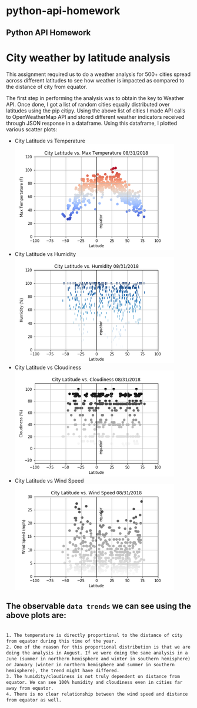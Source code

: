 # python-api-homework
## Python API Homework

# City weather by latitude analysis

This assignment required us to do a weather analysis for 500+ cities spread across different latitudes to see how weather is impacted as compared to the distance of city from equator.

The first step in performing the analysis was to obtain the key to Weather API.
Once done, I got a list of random cities equally distributed over latitudes using the pip citipy.
Using the above list of cities I made API calls to OpenWeatherMap API and stored different weather indicators received through JSON response in a dataframe.
Using this dataframe, I plotted various scatter plots:
* City Latitude vs Temperature
![LatitudevsMaxTemperature](Images\LatitudevsMaxTemperature.png) 
* City Latitude vs Humidity
![LatitudevsHumidity](Images\LatitudevsHumidity.png)
* City Latitude vs Cloudiness
![LatitudevsCloudiness](Images\LatitudevsCloudiness.png)
* City Latitude vs Wind Speed
![LatitudevsWindSpeed](Images\LatitudevsWindSpeed.png)

The observable `data trends` we can see using the above plots are:
-------------------------------------------------------------------------
```

1. The temperature is directly proportional to the distance of city from equator during this time of the year. 
2. One of the reason for this proportional distribution is that we are doing the analysis in August. If we were doing the same analysis in a June (summer in northern hemisphere and winter in southern hemisphere) or January (winter in northern hemisphere and summer in southern hemisphere), the trend might have differed.
3. The humidity/cloudiness is not truly dependent on distance from equator. We can see 100% humidity and cloudiness even in cities far away from equator.
4. There is no clear relationship between the wind speed and distance from equator as well.

```

